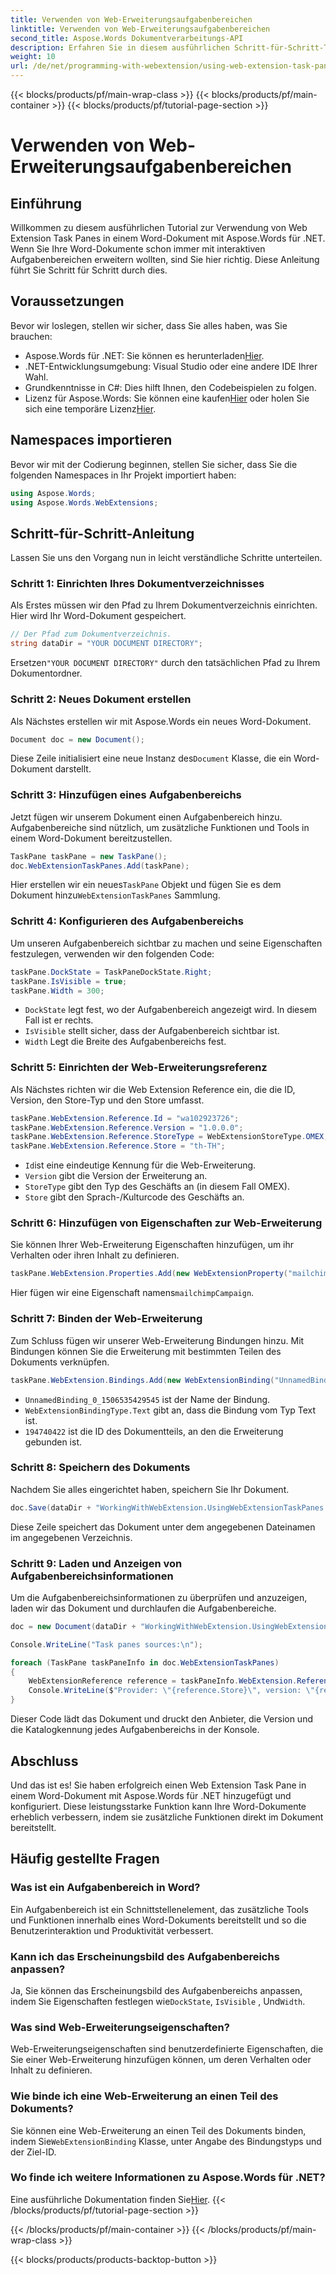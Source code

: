 ```yaml
---
title: Verwenden von Web-Erweiterungsaufgabenbereichen
linktitle: Verwenden von Web-Erweiterungsaufgabenbereichen
second_title: Aspose.Words Dokumentverarbeitungs-API
description: Erfahren Sie in diesem ausführlichen Schritt-für-Schritt-Tutorial, wie Sie mit Aspose.Words für .NET Web Extension Task Panes in Word-Dokumenten hinzufügen und konfigurieren.
weight: 10
url: /de/net/programming-with-webextension/using-web-extension-task-panes/
---
```


{{< blocks/products/pf/main-wrap-class >}}
{{< blocks/products/pf/main-container >}}
{{< blocks/products/pf/tutorial-page-section >}}

# Verwenden von Web-Erweiterungsaufgabenbereichen

## Einführung

Willkommen zu diesem ausführlichen Tutorial zur Verwendung von Web Extension Task Panes in einem Word-Dokument mit Aspose.Words für .NET. Wenn Sie Ihre Word-Dokumente schon immer mit interaktiven Aufgabenbereichen erweitern wollten, sind Sie hier richtig. Diese Anleitung führt Sie Schritt für Schritt durch dies.

## Voraussetzungen

Bevor wir loslegen, stellen wir sicher, dass Sie alles haben, was Sie brauchen:

-  Aspose.Words für .NET: Sie können es herunterladen[Hier](https://releases.aspose.com/words/net/).
- .NET-Entwicklungsumgebung: Visual Studio oder eine andere IDE Ihrer Wahl.
- Grundkenntnisse in C#: Dies hilft Ihnen, den Codebeispielen zu folgen.
-  Lizenz für Aspose.Words: Sie können eine kaufen[Hier](https://purchase.aspose.com/buy) oder holen Sie sich eine temporäre Lizenz[Hier](https://purchase.aspose.com/temporary-license/).

## Namespaces importieren

Bevor wir mit der Codierung beginnen, stellen Sie sicher, dass Sie die folgenden Namespaces in Ihr Projekt importiert haben:

```csharp
using Aspose.Words;
using Aspose.Words.WebExtensions;
```

## Schritt-für-Schritt-Anleitung

Lassen Sie uns den Vorgang nun in leicht verständliche Schritte unterteilen.

### Schritt 1: Einrichten Ihres Dokumentverzeichnisses

Als Erstes müssen wir den Pfad zu Ihrem Dokumentverzeichnis einrichten. Hier wird Ihr Word-Dokument gespeichert.

```csharp
// Der Pfad zum Dokumentverzeichnis.
string dataDir = "YOUR DOCUMENT DIRECTORY";
```

 Ersetzen`"YOUR DOCUMENT DIRECTORY"` durch den tatsächlichen Pfad zu Ihrem Dokumentordner.

### Schritt 2: Neues Dokument erstellen

Als Nächstes erstellen wir mit Aspose.Words ein neues Word-Dokument.

```csharp
Document doc = new Document();
```

 Diese Zeile initialisiert eine neue Instanz des`Document` Klasse, die ein Word-Dokument darstellt.

### Schritt 3: Hinzufügen eines Aufgabenbereichs

Jetzt fügen wir unserem Dokument einen Aufgabenbereich hinzu. Aufgabenbereiche sind nützlich, um zusätzliche Funktionen und Tools in einem Word-Dokument bereitzustellen.

```csharp
TaskPane taskPane = new TaskPane();
doc.WebExtensionTaskPanes.Add(taskPane);
```

 Hier erstellen wir ein neues`TaskPane` Objekt und fügen Sie es dem Dokument hinzu`WebExtensionTaskPanes` Sammlung.

### Schritt 4: Konfigurieren des Aufgabenbereichs

Um unseren Aufgabenbereich sichtbar zu machen und seine Eigenschaften festzulegen, verwenden wir den folgenden Code:

```csharp
taskPane.DockState = TaskPaneDockState.Right;
taskPane.IsVisible = true;
taskPane.Width = 300;
```

- `DockState` legt fest, wo der Aufgabenbereich angezeigt wird. In diesem Fall ist er rechts.
- `IsVisible` stellt sicher, dass der Aufgabenbereich sichtbar ist.
- `Width` Legt die Breite des Aufgabenbereichs fest.

### Schritt 5: Einrichten der Web-Erweiterungsreferenz

Als Nächstes richten wir die Web Extension Reference ein, die die ID, Version, den Store-Typ und den Store umfasst.

```csharp
taskPane.WebExtension.Reference.Id = "wa102923726";
taskPane.WebExtension.Reference.Version = "1.0.0.0";
taskPane.WebExtension.Reference.StoreType = WebExtensionStoreType.OMEX;
taskPane.WebExtension.Reference.Store = "th-TH";
```

- `Id`ist eine eindeutige Kennung für die Web-Erweiterung.
- `Version` gibt die Version der Erweiterung an.
- `StoreType` gibt den Typ des Geschäfts an (in diesem Fall OMEX).
- `Store` gibt den Sprach-/Kulturcode des Geschäfts an.

### Schritt 6: Hinzufügen von Eigenschaften zur Web-Erweiterung

Sie können Ihrer Web-Erweiterung Eigenschaften hinzufügen, um ihr Verhalten oder ihren Inhalt zu definieren.

```csharp
taskPane.WebExtension.Properties.Add(new WebExtensionProperty("mailchimpCampaign", "mailchimpCampaign"));
```

 Hier fügen wir eine Eigenschaft namens`mailchimpCampaign`.

### Schritt 7: Binden der Web-Erweiterung

Zum Schluss fügen wir unserer Web-Erweiterung Bindungen hinzu. Mit Bindungen können Sie die Erweiterung mit bestimmten Teilen des Dokuments verknüpfen.

```csharp
taskPane.WebExtension.Bindings.Add(new WebExtensionBinding("UnnamedBinding_0_1506535429545", WebExtensionBindingType.Text, "194740422"));
```

- `UnnamedBinding_0_1506535429545` ist der Name der Bindung.
- `WebExtensionBindingType.Text` gibt an, dass die Bindung vom Typ Text ist.
- `194740422` ist die ID des Dokumentteils, an den die Erweiterung gebunden ist.

### Schritt 8: Speichern des Dokuments

Nachdem Sie alles eingerichtet haben, speichern Sie Ihr Dokument.

```csharp
doc.Save(dataDir + "WorkingWithWebExtension.UsingWebExtensionTaskPanes.docx");
```

Diese Zeile speichert das Dokument unter dem angegebenen Dateinamen im angegebenen Verzeichnis.

### Schritt 9: Laden und Anzeigen von Aufgabenbereichsinformationen

Um die Aufgabenbereichsinformationen zu überprüfen und anzuzeigen, laden wir das Dokument und durchlaufen die Aufgabenbereiche.

```csharp
doc = new Document(dataDir + "WorkingWithWebExtension.UsingWebExtensionTaskPanes.docx");

Console.WriteLine("Task panes sources:\n");

foreach (TaskPane taskPaneInfo in doc.WebExtensionTaskPanes)
{
    WebExtensionReference reference = taskPaneInfo.WebExtension.Reference;
    Console.WriteLine($"Provider: \"{reference.Store}\", version: \"{reference.Version}\", catalog identifier: \"{reference.Id}\";");
}
```

Dieser Code lädt das Dokument und druckt den Anbieter, die Version und die Katalogkennung jedes Aufgabenbereichs in der Konsole.

## Abschluss

Und das ist es! Sie haben erfolgreich einen Web Extension Task Pane in einem Word-Dokument mit Aspose.Words für .NET hinzugefügt und konfiguriert. Diese leistungsstarke Funktion kann Ihre Word-Dokumente erheblich verbessern, indem sie zusätzliche Funktionen direkt im Dokument bereitstellt. 

## Häufig gestellte Fragen

### Was ist ein Aufgabenbereich in Word?
Ein Aufgabenbereich ist ein Schnittstellenelement, das zusätzliche Tools und Funktionen innerhalb eines Word-Dokuments bereitstellt und so die Benutzerinteraktion und Produktivität verbessert.

### Kann ich das Erscheinungsbild des Aufgabenbereichs anpassen?
 Ja, Sie können das Erscheinungsbild des Aufgabenbereichs anpassen, indem Sie Eigenschaften festlegen wie`DockState`, `IsVisible` , Und`Width`.

### Was sind Web-Erweiterungseigenschaften?
Web-Erweiterungseigenschaften sind benutzerdefinierte Eigenschaften, die Sie einer Web-Erweiterung hinzufügen können, um deren Verhalten oder Inhalt zu definieren.

### Wie binde ich eine Web-Erweiterung an einen Teil des Dokuments?
 Sie können eine Web-Erweiterung an einen Teil des Dokuments binden, indem Sie`WebExtensionBinding` Klasse, unter Angabe des Bindungstyps und der Ziel-ID.

### Wo finde ich weitere Informationen zu Aspose.Words für .NET?
 Eine ausführliche Dokumentation finden Sie[Hier](https://reference.aspose.com/words/net/).
{{< /blocks/products/pf/tutorial-page-section >}}

{{< /blocks/products/pf/main-container >}}
{{< /blocks/products/pf/main-wrap-class >}}

{{< blocks/products/products-backtop-button >}}
